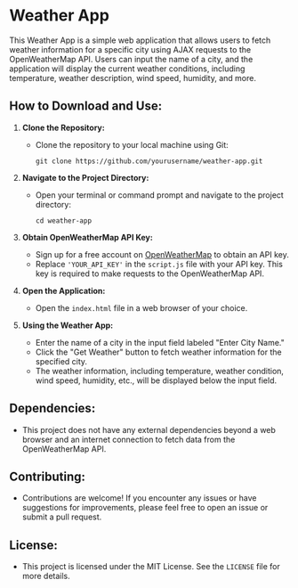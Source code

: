 # Weather App

This Weather App is a simple web application that allows users to fetch weather information for a specific city using AJAX requests to the OpenWeatherMap API. Users can input the name of a city, and the application will display the current weather conditions, including temperature, weather description, wind speed, humidity, and more.

## How to Download and Use:

1. **Clone the Repository:**
   - Clone the repository to your local machine using Git:
     ```
     git clone https://github.com/yourusername/weather-app.git
     ```

2. **Navigate to the Project Directory:**
   - Open your terminal or command prompt and navigate to the project directory:
     ```
     cd weather-app
     ```

3. **Obtain OpenWeatherMap API Key:**
   - Sign up for a free account on [OpenWeatherMap](https://openweathermap.org/) to obtain an API key.
   - Replace `'YOUR_API_KEY'` in the `script.js` file with your API key. This key is required to make requests to the OpenWeatherMap API.

4. **Open the Application:**
   - Open the `index.html` file in a web browser of your choice.

5. **Using the Weather App:**
   - Enter the name of a city in the input field labeled "Enter City Name."
   - Click the "Get Weather" button to fetch weather information for the specified city.
   - The weather information, including temperature, weather condition, wind speed, humidity, etc., will be displayed below the input field.

## Dependencies:
- This project does not have any external dependencies beyond a web browser and an internet connection to fetch data from the OpenWeatherMap API.

## Contributing:
- Contributions are welcome! If you encounter any issues or have suggestions for improvements, please feel free to open an issue or submit a pull request.

## License:
- This project is licensed under the MIT License. See the `LICENSE` file for more details.
